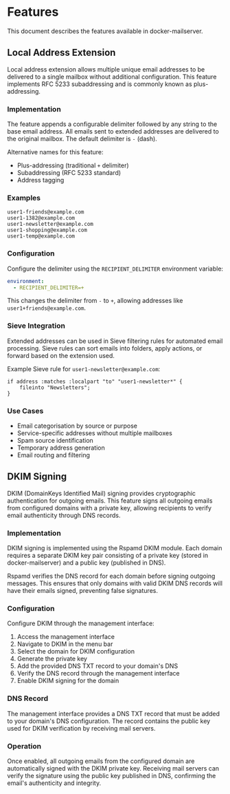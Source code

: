 # Features

This document describes the features available in docker-mailserver.

## Local Address Extension

Local address extension allows multiple unique email addresses to be delivered to a single mailbox without additional configuration. This feature implements RFC 5233 subaddressing and is commonly known as plus-addressing.

### Implementation

The feature appends a configurable delimiter followed by any string to the base email address. All emails sent to extended addresses are delivered to the original mailbox. The default delimiter is `-` (dash).

Alternative names for this feature:
- Plus-addressing (traditional `+` delimiter)
- Subaddressing (RFC 5233 standard)
- Address tagging

### Examples

```
user1-friends@example.com
user1-1382@example.com
user1-newsletter@example.com
user1-shopping@example.com
user1-temp@example.com
```

### Configuration

Configure the delimiter using the `RECIPIENT_DELIMITER` environment variable:

```yaml
environment:
  - RECIPIENT_DELIMITER=+
```

This changes the delimiter from `-` to `+`, allowing addresses like `user1+friends@example.com`.

### Sieve Integration

Extended addresses can be used in Sieve filtering rules for automated email processing. Sieve rules can sort emails into folders, apply actions, or forward based on the extension used.

Example Sieve rule for `user1-newsletter@example.com`:
```
if address :matches :localpart "to" "user1-newsletter*" {
    fileinto "Newsletters";
}
```

### Use Cases

- Email categorisation by source or purpose
- Service-specific addresses without multiple mailboxes
- Spam source identification
- Temporary address generation
- Email routing and filtering

## DKIM Signing

DKIM (DomainKeys Identified Mail) signing provides cryptographic authentication for outgoing emails. This feature signs all outgoing emails from configured domains with a private key, allowing recipients to verify email authenticity through DNS records.

### Implementation

DKIM signing is implemented using the Rspamd DKIM module. Each domain requires a separate DKIM key pair consisting of a private key (stored in docker-mailserver) and a public key (published in DNS).

Rspamd verifies the DNS record for each domain before signing outgoing messages. This ensures that only domains with valid DKIM DNS records will have their emails signed, preventing false signatures.

### Configuration

Configure DKIM through the management interface:

1. Access the management interface
2. Navigate to DKIM in the menu bar
3. Select the domain for DKIM configuration
4. Generate the private key
5. Add the provided DNS TXT record to your domain's DNS
6. Verify the DNS record through the management interface
7. Enable DKIM signing for the domain

### DNS Record

The management interface provides a DNS TXT record that must be added to your domain's DNS configuration. The record contains the public key used for DKIM verification by receiving mail servers.

### Operation

Once enabled, all outgoing emails from the configured domain are automatically signed with the DKIM private key. Receiving mail servers can verify the signature using the public key published in DNS, confirming the email's authenticity and integrity.
